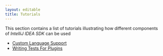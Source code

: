 ```yaml
---
layout: editable
title: Tutorials
---
```




This section contains a list of tutorials illustrating how different components of *IntelliJ IDEA SDK* can be used

*  [Custom Language Support](cls_tutorial.html)
*  [Writing Tests For Plugins](writing_tests_for_plugins.html)